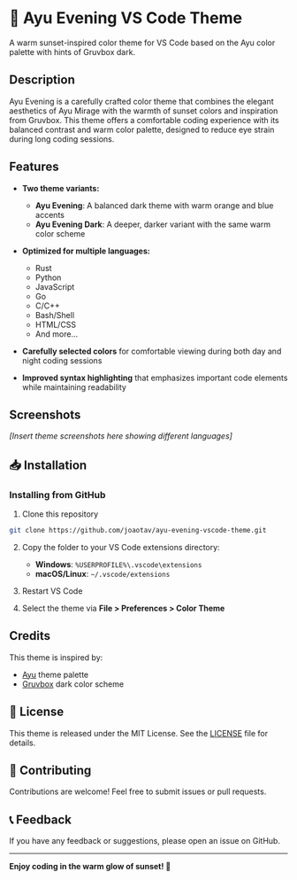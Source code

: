 # 🌅 Ayu Evening VS Code Theme

A warm sunset-inspired color theme for VS Code based on the Ayu color palette with hints of Gruvbox dark.

## Description

Ayu Evening is a carefully crafted color theme that combines the elegant aesthetics of Ayu Mirage with the warmth of sunset colors and inspiration from Gruvbox. This theme offers a comfortable coding experience with its balanced contrast and warm color palette, designed to reduce eye strain during long coding sessions.

## Features

- **Two theme variants:**
  - **Ayu Evening**: A balanced dark theme with warm orange and blue accents
  - **Ayu Evening Dark**: A deeper, darker variant with the same warm color scheme

- **Optimized for multiple languages:**
  - Rust
  - Python
  - JavaScript
  - Go
  - C/C++
  - Bash/Shell
  - HTML/CSS
  - And more...

- **Carefully selected colors** for comfortable viewing during both day and night coding sessions

- **Improved syntax highlighting** that emphasizes important code elements while maintaining readability

## Screenshots

*[Insert theme screenshots here showing different languages]*

## 📥 Installation

### Installing from GitHub

1. Clone this repository
```bash
git clone https://github.com/joaotav/ayu-evening-vscode-theme.git
```

2. Copy the folder to your VS Code extensions directory:
   - **Windows**: `%USERPROFILE%\.vscode\extensions`
   - **macOS/Linux**: `~/.vscode/extensions`

3. Restart VS Code
4. Select the theme via **File > Preferences > Color Theme**

## Credits

This theme is inspired by:
- [Ayu](https://github.com/ayu-theme/vscode-ayu) theme palette
- [Gruvbox](https://github.com/morhetz/gruvbox) dark color scheme

## 📝 License

This theme is released under the MIT License. See the [LICENSE](LICENSE) file for details.

## 🤝 Contributing

Contributions are welcome! Feel free to submit issues or pull requests.

## 📞 Feedback

If you have any feedback or suggestions, please open an issue on GitHub.

---

**Enjoy coding in the warm glow of sunset! 🌅**
